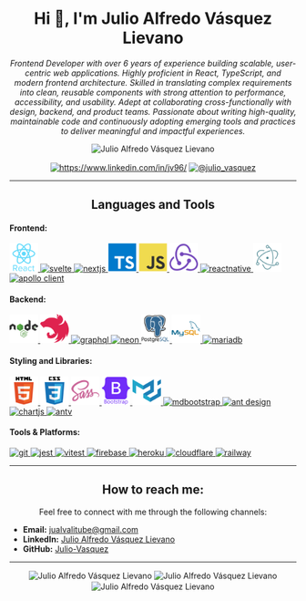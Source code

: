 <h1 align="center">Hi 👋, I'm Julio Alfredo Vásquez Lievano</h1>

<p align="center">
  <em>
    Frontend Developer with over 6 years of experience building scalable, user-centric web applications. Highly proficient in React, TypeScript, and modern frontend architecture. Skilled in translating complex requirements into clean, reusable components with strong attention to performance, accessibility, and usability. Adept at collaborating cross-functionally with design, backend, and product teams. Passionate about writing high-quality, maintainable code and continuously adopting emerging tools and practices to deliver meaningful and impactful experiences.
  </em>
</p>

<p align="center">
  <img src="https://komarev.com/ghpvc/?username=Julio-Vasquez&label=Profile%20views&color=0e75b6&style=flat" alt="Julio Alfredo Vásquez Lievano"/>
</p>

<p align="center">
  <a href="https://linkedin.com/in/jv96/" target="blank"><img align="center" src="https://raw.githubusercontent.com/rahuldkjain/github-profile-readme-generator/master/src/images/icons/Social/linked-in-alt.svg" alt="https://www.linkedin.com/in/jv96/" height="30" width="40" /></a>
  <a href="https://www.hackerearth.com/@julio_vasquez" target="blank"><img align="center" src="https://raw.githubusercontent.com/rahuldkjain/github-profile-readme-generator/master/src/images/icons/Social/hackerearth.svg" alt="@julio_vasquez" height="30" width="40" /></a>
</p>

---

<h2 align="center">Languages and Tools</h2>

<h4 align="left">Frontend:</h4>
<p align="left">
  <a href="https://reactjs.org/" target="_blank" rel="noreferrer"> <img src="https://raw.githubusercontent.com/devicons/devicon/master/icons/react/react-original-wordmark.svg" alt="react" width="50" height="50"/> </a>
  <a href="https://svelte.dev" target="_blank" rel="noreferrer"> <img src="https://upload.wikimedia.org/wikipedia/commons/1/1b/Svelte_Logo.svg" alt="svelte" width="50" height="50"/> </a>
  <a href="https://nextjs.org/" target="_blank" rel="noreferrer"> <img src="https://cdn.worldvectorlogo.com/logos/nextjs-2.svg" alt="nextjs" width="50" height="50"/> </a>
  <a href="https://www.typescriptlang.org/" target="_blank" rel="noreferrer"> <img src="https://raw.githubusercontent.com/devicons/devicon/master/icons/typescript/typescript-original.svg" alt="typescript" width="50" height="50"/> </a>
  <a href="https://developer.mozilla.org/en-US/docs/Web/JavaScript" target="_blank" rel="noreferrer"> <img src="https://raw.githubusercontent.com/devicons/devicon/master/icons/javascript/javascript-original.svg" alt="javascript" width="50" height="50"/> </a>
  <a href="https://redux.js.org" target="_blank" rel="noreferrer"> <img src="https://raw.githubusercontent.com/devicons/devicon/master/icons/redux/redux-original.svg" alt="redux" width="50" height="50"/> </a>
  <a href="https://reactnative.dev/" target="_blank" rel="noreferrer"> <img src="https://reactnative.dev/img/header_logo.svg" alt="reactnative" width="50" height="50"/> </a>
  <a href="https://www.electronjs.org" target="_blank" rel="noreferrer"> <img src="https://raw.githubusercontent.com/devicons/devicon/master/icons/electron/electron-original.svg" alt="electron" width="50" height="50"/> </a>
  <a href="https://www.apollographql.com/docs/react/" target="_blank" rel="noreferrer"> <img src="https://www.vectorlogo.zone/logos/apollographql/apollographql-icon.svg" alt="apollo client" width="50" height="50"/> </a>
</p>

<h4 align="left">Backend:</h4>
<p align="left">
  <a href="https://nodejs.org" target="_blank" rel="noreferrer"> <img src="https://raw.githubusercontent.com/devicons/devicon/master/icons/nodejs/nodejs-original-wordmark.svg" alt="nodejs" width="50" height="50"/> </a>
  <a href="https://nestjs.com/" target="_blank" rel="noreferrer"> <img src="https://raw.githubusercontent.com/devicons/devicon/v2.15.1/icons/nestjs/nestjs-plain.svg" alt="nestjs" width="50" height="50"/> </a>
  <a href="https://graphql.org" target="_blank" rel="noreferrer"> <img src="https://www.vectorlogo.zone/logos/graphql/graphql-icon.svg" alt="graphql" width="50" height="50"/> </a>
  <a href="https://neon.tech/" target="_blank" rel="noreferrer"> <img src="https://neon.com/brand/neon-logomark-dark-color.svg" alt="neon" width="50" height="50"/> </a>
  <a href="https://www.postgresql.org" target="_blank" rel="noreferrer"> <img src="https://raw.githubusercontent.com/devicons/devicon/master/icons/postgresql/postgresql-original-wordmark.svg" alt="postgresql" width="50" height="50"/> </a>
  <a href="https://www.mysql.com/" target="_blank" rel="noreferrer"> <img src="https://raw.githubusercontent.com/devicons/devicon/master/icons/mysql/mysql-original-wordmark.svg" alt="mysql" width="50" height="50"/> </a>
  <a href="https://mariadb.org/" target="_blank" rel="noreferrer"> <img src="https://www.vectorlogo.zone/logos/mariadb/mariadb-icon.svg" alt="mariadb" width="50" height="50"/> </a>
</p>

<h4 align="left">Styling and Libraries:</h4>
<p align="left">
  <a href="https://www.w3.org/html/" target="_blank" rel="noreferrer"> <img src="https://raw.githubusercontent.com/devicons/devicon/master/icons/html5/html5-original-wordmark.svg" alt="html5" width="50" height="50"/> </a>
  <a href="https://www.w3schools.com/css/" target="_blank" rel="noreferrer"> <img src="https://raw.githubusercontent.com/devicons/devicon/master/icons/css3/css3-original-wordmark.svg" alt="css3" width="50" height="50"/> </a>
  <a href="https://sass-lang.com" target="_blank" rel="noreferrer"> <img src="https://raw.githubusercontent.com/devicons/devicon/master/icons/sass/sass-original.svg" alt="sass" width="50" height="50"/> </a>
  <a href="https://getbootstrap.com" target="_blank" rel="noreferrer"> <img src="https://raw.githubusercontent.com/devicons/devicon/master/icons/bootstrap/bootstrap-plain-wordmark.svg" alt="bootstrap" width="50" height="50"/> </a>
  <a href="https://mui.com/" target="_blank" rel="noreferrer"> <img src="https://raw.githubusercontent.com/devicons/devicon/v2.15.1/icons/materialui/materialui-original.svg" alt="materialui" width="50" height="50"/> </a>
  <a href="https://mdbootstrap.com/" target="_blank" rel="noreferrer"> <img src="https://mdbcdn.b-cdn.net/img/logo/mdb-transaprent-noshadows.webp" alt="mdbootstrap" width="50" height="50"/> </a>
  <a href="https://ant.design/" target="_blank" rel="noreferrer"> <img src="https://gw.alipayobjects.com/zos/rmsportal/KDpgvguMpGfqaHPjicRK.svg" alt="ant design" width="50" height="50"/> </a>
  <a href="https://www.chartjs.org" target="_blank" rel="noreferrer"> <img src="https://www.chartjs.org/media/logo-title.svg" alt="chartjs" width="50" height="50"/> </a>
  <a href="https://antv.antgroup.com/" target="_blank" rel="noreferrer"> <img src="https://mdn.alipayobjects.com/huamei_qa8qxu/afts/img/A*A-lcQbVTpjwAAAAAAAAAAAAADmJ7AQ/original" alt="antv"/> </a>
</p>

<h4 align="left">Tools & Platforms:</h4>
<p align="left">
  <a href="https://git-scm.com/" target="_blank" rel="noreferrer"> <img src="https://www.vectorlogo.zone/logos/git-scm/git-scm-icon.svg" alt="git" width="50" height="50"/> </a>
  <a href="https://jestjs.io" target="_blank" rel="noreferrer"> <img src="https://www.vectorlogo.zone/logos/jestjsio/jestjsio-icon.svg" alt="jest" width="50" height="50"/> </a>
  <a href="https://vitest.dev" target="_blank" rel="noreferrer"> <img src="https://vitest.dev/logo.svg" alt="vitest" width="50" height="50"/> </a>
  <a href="https://firebase.google.com/" target="_blank" rel="noreferrer"> <img src="https://www.vectorlogo.zone/logos/firebase/firebase-icon.svg" alt="firebase" width="50" height="50"/> </a>
  <a href="https://heroku.com" target="_blank" rel="noreferrer"> <img src="https://www.vectorlogo.zone/logos/heroku/heroku-icon.svg" alt="heroku" width="50" height="50"/> </a>
  <a href="https://www.cloudflare.com/" target="_blank" rel="noreferrer"> <img src="https://www.vectorlogo.zone/logos/cloudflare/cloudflare-icon.svg" alt="cloudflare" width="50" height="50"/> </a>
  <a href="https://railway.app/" target="_blank" rel="noreferrer"> <img src="https://railway.com/brand/logo-light.svg" alt="railway" width="50" height="50"/> </a>
</p>

---

<h2 align="center">How to reach me:</h2>
<p align="center">
  Feel free to connect with me through the following channels:
  <ul>
    <li><strong>Email:</strong> <a href="mailto:jualvalitube@gmail.com">jualvalitube@gmail.com</a></li>
    <li><strong>LinkedIn:</strong> <a href="https://linkedin.com/in/jv96/" target="_blank">Julio Alfredo Vásquez Lievano</a></li>
    <li><strong>GitHub:</strong> <a href="https://github.com/Julio-Vasquez" target="_blank">Julio-Vasquez</a></li>
  </ul>
</p>

---

<p align="center">
  <img align="center" src="https://github-readme-stats.vercel.app/api/top-langs?username=Julio-Vasquez&show_icons=true&locale=en&layout=compact" alt="Julio Alfredo Vásquez Lievano" />
  <img align="center" src="https://github-readme-stats.vercel.app/api?username=Julio-Vasquez&show_icons=true&locale=en" alt="Julio Alfredo Vásquez Lievano" />
  <img align="center" src="https://github-readme-streak-stats.herokuapp.com/?user=Julio-Vasquez&" alt="Julio Alfredo Vásquez Lievano" />
</p>
